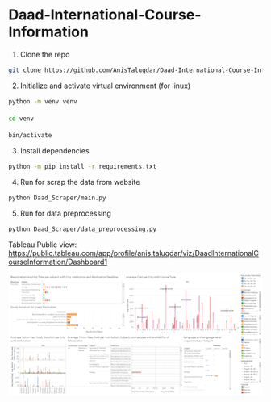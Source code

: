 # Daad-International-Course-Information

1. Clone the repo
~~~bash
git clone https://github.com/AnisTaluqdar/Daad-International-Course-Information.git
~~~
2. Initialize and activate virtual environment (for linux)
~~~bash
python -m venv venv

cd venv

bin/activate 
~~~

3. Install dependencies
~~~bash
python -m pip install -r requirements.txt
~~~

4. Run for scrap the data from website
~~~bash
python Daad_Scraper/main.py
~~~

5. Run for data preprocessing
~~~bash
python Daad_Scraper/data_preprocessing.py
~~~


Tableau Public view: https://public.tableau.com/app/profile/anis.taluqdar/viz/DaadInternationalCourseInformation/Dashboard1

![alt text](Screenshot_tableau.png)


